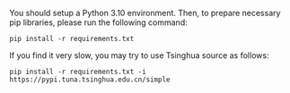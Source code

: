 You should setup a Python 3.10 environment. Then, to prepare necessary pip libraries, please run the following command:
```
pip install -r requirements.txt
```
If you find it very slow, you may try to use Tsinghua source as follows:
```
pip install -r requirements.txt -i https://pypi.tuna.tsinghua.edu.cn/simple
```